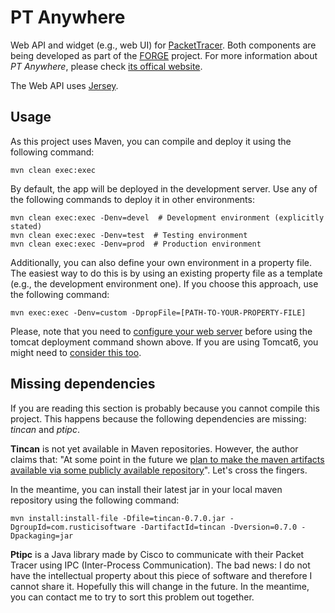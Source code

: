 # PT Anywhere

Web API and widget (e.g., web UI) for [PacketTracer](https://www.netacad.com/web/about-us/cisco-packet-tracer).
Both components are being developed as part of the [FORGE](http://ict-forge.eu/) project.
For more information about _PT Anywhere_, please check [its offical website](http://pt-anywhere.kmi.open.ac.uk).


The Web API uses [Jersey](https://jersey.java.net/documentation/latest/user-guide.html).


## Usage

As this project uses Maven, you can compile and deploy it using the following command:

    mvn clean exec:exec

By default, the app will be deployed in the development server.
Use any of the following commands to deploy it in other environments:

    mvn clean exec:exec -Denv=devel  # Development environment (explicitly stated)
    mvn clean exec:exec -Denv=test  # Testing environment
    mvn clean exec:exec -Denv=prod  # Production environment

Additionally, you can also define your own environment in a property file.
The easiest way to do this is by using an existing property file as a template (e.g., the development environment one).
If you choose this approach, use the following command:

    mvn exec:exec -Denv=custom -DpropFile=[PATH-TO-YOUR-PROPERTY-FILE]

Please, note that you need to [configure your web server](http://www.mkyong.com/maven/how-to-deploy-maven-based-war-file-to-tomcat/) before using the tomcat deployment command shown above.
If you are using Tomcat6, you might need to [consider this too](http://stackoverflow.com/questions/8726987/cant-access-tomcat-6-manager-app).


## Missing dependencies

If you are reading this section is probably because you cannot compile this project.
This happens because the following dependencies are missing: _tincan_ and _ptipc_.

__Tincan__ is not yet available in Maven repositories.
However, the author claims that: "At some point in the future we [plan to make the maven artifacts available via some publicly available repository](https://github.com/RusticiSoftware/TinCanJava/issues/31)".
Let's cross the fingers.

In the meantime, you can install their latest jar in your local maven repository using the following command:

    mvn install:install-file -Dfile=tincan-0.7.0.jar -DgroupId=com.rusticisoftware -DartifactId=tincan -Dversion=0.7.0 -Dpackaging=jar

__Ptipc__ is a Java library made by Cisco to communicate with their Packet Tracer using IPC (Inter-Process Communication).
The bad news: I do not have the intellectual property about this piece of software and therefore I cannot share it.
Hopefully this will change in the future.
In the meantime, you can contact me to try to sort this problem out together.
